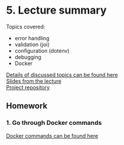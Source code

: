 # 5. Lecture summary

Topics covered:
- error handling
- validation (joi)
- configuration (dotenv)
- debugging
- Docker

[Details of discussed topics can be found here](topics.md)  
[Slides from the lecture](https://docs.google.com/a/strv.com/presentation/d/1JlkZUztqhOxXxhyypeoJQ_Ufz6kQ3oY4xy0oTcahczA/edit?usp=sharing)  
[Project repository](https://github.com/strvcom/nodejs-nights-project)  

## Homework

### 1. Go through Docker commands
[Docker commands can be found here](docker.md)  
